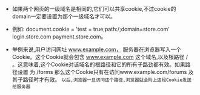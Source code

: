 * 如果两个网页的一级域名是相同的,它们可以共享cookie,不过cookie的domain一定要设置为那个一级域名才可以。
* 例如: document.cookie = 'test = true;path:/;domain=store.com'    login.store.com  payment.store.com。


* 举例来说,用户访问网址 www.example.com， 服务器在浏览器写入一个Cookie。这个Cookie就会包含 www.example.com  这个域名,以及根路径 / 。这意味着,这个Cookie对该域名的根路径和它的所有子路劲都有效。如果路径设置
为 /forms  那么这个Cookie只有在访问www.example.com/forums  及其子路径时才有效。   `以后,浏览器一旦访问这个路径,浏览器就会附上这段Cookie发送给服务器`